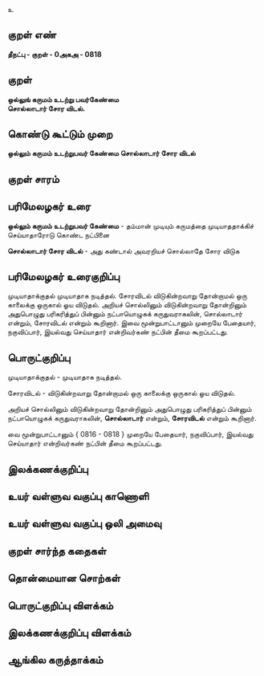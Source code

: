 உ

## குறள் எண் 

**தீநட்பு - குறள் - 0அகஅ - 0818**

## குறள் 

**ஒல்லுங் கருமம் உடற்று பவர்கேண்மை  
சொல்லாடார் சோர விடல்.**

## கொண்டு கூட்டும் முறை

**ஒல்லும் கருமம் உடற்றுபவர் கேண்மை சொல்லாடார் சோர விடல்**

## குறள் சாரம் 


## பரிமேலழகர் உரை

**ஒல்லும் கருமம் உடற்றுபவர் கேண்மை** - தம்மான் முடியும் கருமத்தை முடியாததாக்கிச் செய்யாதாரோடு கொண்ட நட்பினை 

**சொல்லாடார் சோர விடல்** - அது கண்டால் அவரறியச் சொல்லாதே சோர விடுக

## பரிமேலழகர் உரைகுறிப்பு   

முடியாதாக்குதல் முடியாதாக நடித்தல். சோரவிடல் விடுகின்றவாறு தோன்றாமல் ஒரு காலைக்கு ஒருகால் ஓய விடுதல். அறியச் சொல்லினும் விடுகின்றவாறு தோன்றினும் அதுபொழுது பரிகரித்துப் பின்னும் நட்பாயொழுகக் கருதுவராகலின், சொல்லாடார் என்றும், சோரவிடல் என்றும் கூறினார். இவை மூன்றுபாட்டானும் முறையே பேதையார், நகுவிப்பார், இயல்வது செய்யாதார் என்றிவர்கண் நட்பின் தீமை கூறப்பட்டது.

## பொருட்குறிப்பு 

முடியாதாக்குதல் - முடியாதாக நடித்தல். 

சோரவிடல் - விடுகின்றவாறு தோன்றாமல் ஒரு காலைக்கு ஒருகால் ஓய விடுதல். 

அறியச் சொல்லினும் விடுகின்றவாறு தோன்றினும் அதுபொழுது பரிகரித்துப் பின்னும் நட்பாயொழுகக் கருதுவராகலின், **சொல்லாடார்** என்றும், **சோரவிடல்** என்றும் கூறினார். 

வை மூன்றுபாட்டானும் { 0816 - 0818 } முறையே பேதையார், நகுவிப்பார், இயல்வது செய்யாதார் என்றிவர்கண் நட்பின் தீமை கூறப்பட்டது.

## இலக்கணக்குறிப்பு  


## உயர் வள்ளுவ வகுப்பு காணொளி


## உயர் வள்ளுவ வகுப்பு ஒலி அமைவு 

 
## குறள் சார்ந்த கதைகள் 


## தொன்மையான சொற்கள்


## பொருட்குறிப்பு விளக்கம்


## இலக்கணக்குறிப்பு விளக்கம்


## ஆங்கில கருத்தாக்கம் 


